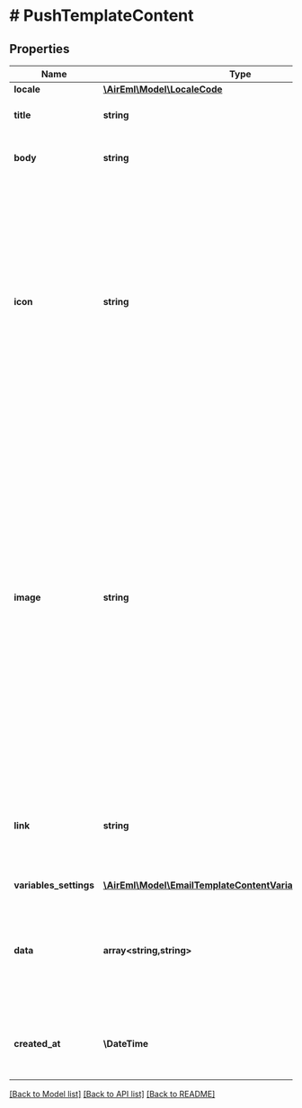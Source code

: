 # # PushTemplateContent

## Properties

Name | Type | Description | Notes
------------ | ------------- | ------------- | -------------
**locale** | [**\AirEml\Model\LocaleCode**](LocaleCode.md) |  | [optional]
**title** | **string** | The is a title of the push notification. | [optional]
**body** | **string** | The is a body of the push notification. | [optional]
**icon** | **string** | The notification&#39;s icon. Sets the notification icon to myicon for drawable resource myicon. If you don&#39;t send this key in the request, FCM displays the launcher icon specified in your app manifest. | [optional]
**image** | **string** | Contains the URL of an image that is going to be downloaded on the device and displayed in a notification. JPEG, PNG, BMP have full support across platforms. Animated GIF and video only work on iOS. WebP and HEIF have varying levels of support across platforms and platform versions. Android has 1MB image size limit. | [optional]
**link** | **string** | The link to open when the user clicks on the notification. For all URL values, HTTPS is required. | [optional]
**variables_settings** | [**\AirEml\Model\EmailTemplateContentVariablesSettingsInner[]**](EmailTemplateContentVariablesSettingsInner.md) |  | [optional]
**data** | **array<string,string>** | The additional data used for send push notification if user wants to add some custom data in request | [optional]
**created_at** | **\DateTime** | The datetime when the Template Content was created. | [optional]

[[Back to Model list]](../../README.md#models) [[Back to API list]](../../README.md#endpoints) [[Back to README]](../../README.md)
